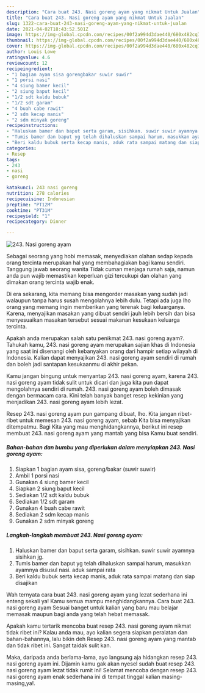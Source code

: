 ```yaml
---
description: "Cara buat 243. Nasi goreng ayam yang nikmat Untuk Jualan"
title: "Cara buat 243. Nasi goreng ayam yang nikmat Untuk Jualan"
slug: 1322-cara-buat-243-nasi-goreng-ayam-yang-nikmat-untuk-jualan
date: 2021-04-02T18:43:52.501Z
image: https://img-global.cpcdn.com/recipes/00f2a994d3dae440/680x482cq70/243-nasi-goreng-ayam-foto-resep-utama.jpg
thumbnail: https://img-global.cpcdn.com/recipes/00f2a994d3dae440/680x482cq70/243-nasi-goreng-ayam-foto-resep-utama.jpg
cover: https://img-global.cpcdn.com/recipes/00f2a994d3dae440/680x482cq70/243-nasi-goreng-ayam-foto-resep-utama.jpg
author: Louis Lowe
ratingvalue: 4.6
reviewcount: 12
recipeingredient:
- "1 bagian ayam sisa gorengbakar suwir suwir"
- "1 porsi nasi"
- "4 siung bamer kecil"
- "2 siung baput kecil"
- "1/2 sdt kaldu bubuk"
- "1/2 sdt garam"
- "4 buah cabe rawit"
- "2 sdm kecap manis"
- "2 sdm minyak goreng"
recipeinstructions:
- "Haluskan bamer dan baput serta garam, sisihkan. suwir suwir ayamnya sisihkan jg."
- "Tumis bamer dan baput yg telah dihaluskan sampai harum, masukkan ayamnya disusul nasi. aduk sampai rata"
- "Beri kaldu bubuk serta kecap manis, aduk rata sampai matang dan siap disajikan"
categories:
- Resep
tags:
- 243
- nasi
- goreng

katakunci: 243 nasi goreng 
nutrition: 278 calories
recipecuisine: Indonesian
preptime: "PT12M"
cooktime: "PT31M"
recipeyield: "1"
recipecategory: Dinner

---
```



![243. Nasi goreng ayam](https://img-global.cpcdn.com/recipes/00f2a994d3dae440/680x482cq70/243-nasi-goreng-ayam-foto-resep-utama.jpg)

Sebagai seorang yang hobi memasak, menyediakan olahan sedap kepada orang tercinta merupakan hal yang membahagiakan bagi kamu sendiri. Tanggung jawab seorang  wanita Tidak cuman menjaga rumah saja, namun anda pun wajib memastikan keperluan gizi tercukupi dan olahan yang dimakan orang tercinta wajib enak.

Di era  sekarang, kita memang bisa mengorder masakan yang sudah jadi walaupun tanpa harus susah mengolahnya lebih dulu. Tetapi ada juga lho orang yang memang ingin memberikan yang terenak bagi keluarganya. Karena, menyajikan masakan yang dibuat sendiri jauh lebih bersih dan bisa menyesuaikan masakan tersebut sesuai makanan kesukaan keluarga tercinta. 



Apakah anda merupakan salah satu penikmat 243. nasi goreng ayam?. Tahukah kamu, 243. nasi goreng ayam merupakan sajian khas di Indonesia yang saat ini disenangi oleh kebanyakan orang dari hampir setiap wilayah di Indonesia. Kalian dapat menyajikan 243. nasi goreng ayam sendiri di rumah dan boleh jadi santapan kesukaanmu di akhir pekan.

Kamu jangan bingung untuk menyantap 243. nasi goreng ayam, karena 243. nasi goreng ayam tidak sulit untuk dicari dan juga kita pun dapat mengolahnya sendiri di rumah. 243. nasi goreng ayam boleh dimasak dengan bermacam cara. Kini telah banyak banget resep kekinian yang menjadikan 243. nasi goreng ayam lebih lezat.

Resep 243. nasi goreng ayam pun gampang dibuat, lho. Kita jangan ribet-ribet untuk memesan 243. nasi goreng ayam, sebab Kita bisa menyajikan ditempatmu. Bagi Kita yang mau menghidangkannya, berikut ini resep membuat 243. nasi goreng ayam yang mantab yang bisa Kamu buat sendiri.

<!--inarticleads1-->

##### Bahan-bahan dan bumbu yang diperlukan dalam menyiapkan 243. Nasi goreng ayam:

1. Siapkan 1 bagian ayam sisa, goreng/bakar (suwir suwir)
1. Ambil 1 porsi nasi
1. Gunakan 4 siung bamer kecil
1. Siapkan 2 siung baput kecil
1. Sediakan 1/2 sdt kaldu bubuk
1. Sediakan 1/2 sdt garam
1. Gunakan 4 buah cabe rawit
1. Sediakan 2 sdm kecap manis
1. Gunakan 2 sdm minyak goreng




<!--inarticleads2-->

##### Langkah-langkah membuat 243. Nasi goreng ayam:

1. Haluskan bamer dan baput serta garam, sisihkan. suwir suwir ayamnya sisihkan jg.
1. Tumis bamer dan baput yg telah dihaluskan sampai harum, masukkan ayamnya disusul nasi. aduk sampai rata
1. Beri kaldu bubuk serta kecap manis, aduk rata sampai matang dan siap disajikan




Wah ternyata cara buat 243. nasi goreng ayam yang lezat sederhana ini enteng sekali ya! Kamu semua mampu menghidangkannya. Cara buat 243. nasi goreng ayam Sesuai banget untuk kalian yang baru mau belajar memasak maupun bagi anda yang telah hebat memasak.

Apakah kamu tertarik mencoba buat resep 243. nasi goreng ayam nikmat tidak ribet ini? Kalau anda mau, ayo kalian segera siapkan peralatan dan bahan-bahannya, lalu bikin deh Resep 243. nasi goreng ayam yang mantab dan tidak ribet ini. Sangat taidak sulit kan. 

Maka, daripada anda berlama-lama, ayo langsung aja hidangkan resep 243. nasi goreng ayam ini. Dijamin kamu gak akan nyesel sudah buat resep 243. nasi goreng ayam lezat tidak rumit ini! Selamat mencoba dengan resep 243. nasi goreng ayam enak sederhana ini di tempat tinggal kalian masing-masing,ya!.

